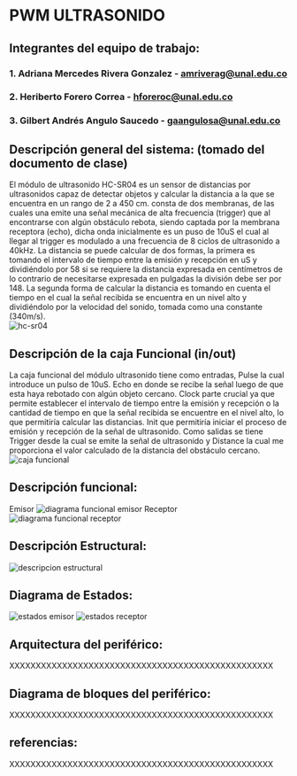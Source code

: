 # PWM ULTRASONIDO

## Integrantes del equipo de trabajo:

### 1. Adriana Mercedes Rivera Gonzalez - amriverag@unal.edu.co
### 2. Heriberto Forero Correa - hforeroc@unal.edu.co
### 3. Gilbert Andrés Angulo Saucedo - gaangulosa@unal.edu.co

## Descripción general del sistema: (tomado del documento de clase)

El módulo de ultrasonido HC-SR04 es un sensor de distancias por ultrasonidos capaz de detectar objetos y calcular la distancia a la que se encuentra en un rango de 2 a 450 cm. consta de dos membranas, de las cuales una emite una señal mecánica de alta frecuencia (trigger) que al encontrarse con algún obstáculo rebota, siendo captada por la membrana receptora (echo), dicha onda inicialmente es un puso de 10uS el cual al llegar al trigger es modulado a una frecuencia de 8 ciclos de ultrasonido a 40kHz. La distancia se puede calcular de dos formas, la primera es tomando el intervalo de tiempo entre  la emisión y recepción en uS y dividiéndolo por 58 si se requiere la distancia expresada en centímetros de lo contrario de necesitarse expresada en pulgadas la división debe ser por 148. La segunda forma de calcular la distancia es tomando en cuenta el tiempo en el cual la señal recibida se encuentra en un nivel alto y dividiéndolo por la velocidad del sonido, tomada como una constante (340m/s).<br />
![hc-sr04](https://user-images.githubusercontent.com/31454781/30242381-05e49d58-955b-11e7-8ddf-e27dde32208e.png)

## Descripción de la caja Funcional  (in/out)

La caja funcional del módulo ultrasonido tiene como entradas, Pulse la cual introduce un pulso de 10uS. Echo en donde se recibe la señal luego de que esta haya rebotado con algún objeto cercano. Clock parte crucial ya que permite establecer el intervalo de tiempo entre la emisión y recepción o la cantidad de tiempo en que la señal recibida se encuentre en el nivel alto, lo que permitiría calcular las distancias. Init que permitiría iniciar el proceso de emisión y recepción de la señal de ultrasonido. Como salidas se tiene Trigger desde la cual se emite la señal de ultrasonido y Distance la cual me proporciona el valor calculado de la distancia del obstáculo cercano.<br />
![caja funcional](https://user-images.githubusercontent.com/31454781/30354225-e3ce2d2c-97f0-11e7-9dac-c3947ffb93b8.png)

## Descripción funcional:
Emisor
![diagrama funcional emisor](https://user-images.githubusercontent.com/31454781/30724524-f187170c-9f03-11e7-91d9-be5fb963ccbf.png)
Receptor
![diagrama funcional receptor](https://user-images.githubusercontent.com/31454781/30725127-00ae9f80-9f08-11e7-89bc-fd5e4916cc9f.png)

## Descripción Estructural:
![descripcion estructural](https://user-images.githubusercontent.com/31454781/30354243-07936dda-97f1-11e7-91cd-a085eb4cba08.png)

## Diagrama de Estados:
![estados emisor](https://user-images.githubusercontent.com/31454781/30724531-fa474920-9f03-11e7-9016-4c70597b42db.png)
![estados receptor](https://user-images.githubusercontent.com/31454781/30724534-fdb67ae0-9f03-11e7-8932-01634883abae.png)

## Arquitectura del periférico:

XXXXXXXXXXXXXXXXXXXXXXXXXXXXXXXXXXXXXXXXXXXXXXXXXX

## Diagrama de bloques del periférico:

XXXXXXXXXXXXXXXXXXXXXXXXXXXXXXXXXXXXXXXXXXXXXXXXXX

## referencias:

XXXXXXXXXXXXXXXXXXXXXXXXXXXXXXXXXXXXXXXXXXXXXXXXXX

